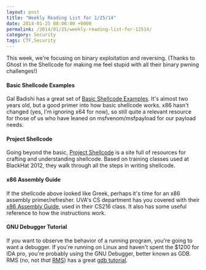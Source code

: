 ```yaml
---
layout: post
title: "Weekly Reading List for 1/25/14"
date: 2014-01-25 08:00:00 +0000
permalink: /2014/01/25/weekly-reading-list-for-12514/
category: Security
tags: CTF,Security
---
```

This week, we're focusing on binary exploitation and reversing.  (Thanks to Ghost in the Shellcode for making me feel stupid with all their binary pwning challenges!)

#### Basic Shellcode Examples
Gal Badishi has a great set of [Basic Shellcode Examples](https://badishi.com/basic-shellcode-example/).  It's almost two years old, but a good primer into how basic shellcode works.  x86 hasn't changed (yes, I'm ignoring x64 for now), so still quite a relevant resource for those of us who have leaned on msfvenom/msfpayload for our payload needs.

#### Project Shellcode
Going beyond the basic, [Project Shellcode](http://projectshellcode.com/) is a site full of resources for crafting and understanding shellcode.  Based on training classes used at BlackHat 2012, they walk through all the steps in writing shellcode.

#### x86 Assembly Guide
If the shellcode above looked like Greek, perhaps it's time for an x86 assembly primer/refresher.  UVA's CS department has you covered with their [x86 Assembly Guide](http://www.cs.virginia.edu/~evans/cs216/guides/x86.html), used in their CS216 class.  It also has some useful reference to how the instructions work.

#### GNU Debugger Tutorial
If you want to observe the behavior of a running program, you're going to want a debugger.  If you're running on Linux and haven't spent the $1200 for IDA pro, you're probably using the GNU Debugger, better known as GDB.  RMS (no, not *that* [RMS](http://stallman.org/)) has a great [gdb tutorial](http://www.unknownroad.com/rtfm/gdbtut/).
